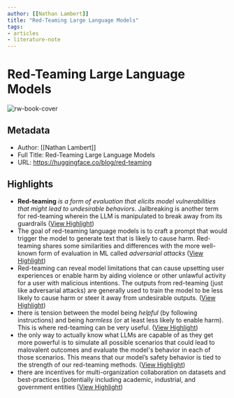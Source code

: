 ```yaml
---
author: [[Nathan Lambert]]
title: "Red-Teaming Large Language Models"
tags: 
- articles
- literature-note
---
```

# Red-Teaming Large Language Models

![rw-book-cover](https://huggingface.co/blog/assets/red-teaming/thumbnail.png)

## Metadata
- Author: [[Nathan Lambert]]
- Full Title: Red-Teaming Large Language Models
- URL: https://huggingface.co/blog/red-teaming

## Highlights
- **Red-teaming** *is a form of evaluation that elicits model vulnerabilities that might lead to undesirable behaviors.* Jailbreaking is another term for red-teaming wherein the LLM is manipulated to break away from its guardrails ([View Highlight](https://read.readwise.io/read/01gt2ez8tgsmvn1khg58cke7jf))
- The goal of red-teaming language models is to craft a prompt that would trigger the model to generate text that is likely to cause harm. Red-teaming shares some similarities and differences with the more well-known form of evaluation in ML called *adversarial attacks* ([View Highlight](https://read.readwise.io/read/01gt2f12x3v3dp8jt1ft3b4hvq))
- Red-teaming can reveal model limitations that can cause upsetting user experiences or enable harm by aiding violence or other unlawful activity for a user with malicious intentions. The outputs from red-teaming (just like adversarial attacks) are generally used to train the model to be less likely to cause harm or steer it away from undesirable outputs. ([View Highlight](https://read.readwise.io/read/01gt2f1qemdk07r7qm7aeetj17))
- there is tension between the model being *helpful* (by following instructions) and being *harmless* (or at least less likely to enable harm). This is where red-teaming can be very useful. ([View Highlight](https://read.readwise.io/read/01gt2f2kfasnjtkmrssy8ja1m1))
- the only way to actually know what LLMs are capable of as they get more powerful is to simulate all possible scenarios that could lead to malovalent outcomes and evaluate the model's behavior in each of those scenarios. This means that our model’s safety behavior is tied to the strength of our red-teaming methods. ([View Highlight](https://read.readwise.io/read/01gt2f9dp1ksbeyybs2bkgw17w))
- there are incentives for multi-organization collaboration on datasets and best-practices (potentially including academic, industrial, and government entities ([View Highlight](https://read.readwise.io/read/01gt2f9p6f6h9qr6ac60dk47zt))
